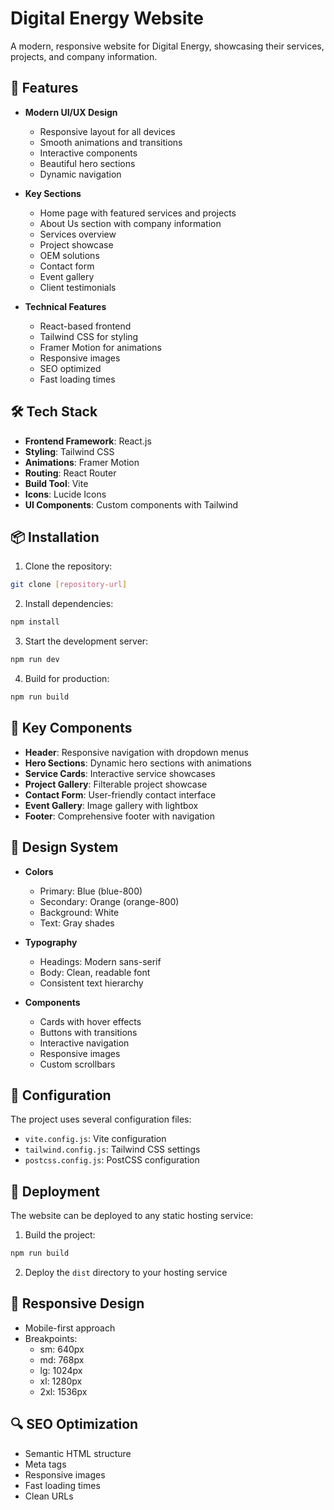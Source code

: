 # Digital Energy Website

A modern, responsive website for Digital Energy, showcasing their services, projects, and company information.

## 🚀 Features

- **Modern UI/UX Design**
  - Responsive layout for all devices
  - Smooth animations and transitions
  - Interactive components
  - Beautiful hero sections
  - Dynamic navigation

- **Key Sections**
  - Home page with featured services and projects
  - About Us section with company information
  - Services overview
  - Project showcase
  - OEM solutions
  - Contact form
  - Event gallery
  - Client testimonials

- **Technical Features**
  - React-based frontend
  - Tailwind CSS for styling
  - Framer Motion for animations
  - Responsive images
  - SEO optimized
  - Fast loading times

## 🛠️ Tech Stack

- **Frontend Framework**: React.js
- **Styling**: Tailwind CSS
- **Animations**: Framer Motion
- **Routing**: React Router
- **Build Tool**: Vite
- **Icons**: Lucide Icons
- **UI Components**: Custom components with Tailwind

## 📦 Installation

1. Clone the repository:
```bash
git clone [repository-url]
```

2. Install dependencies:
```bash
npm install
```

3. Start the development server:
```bash
npm run dev
```

4. Build for production:
```bash
npm run build
```


## 🎯 Key Components

- **Header**: Responsive navigation with dropdown menus
- **Hero Sections**: Dynamic hero sections with animations
- **Service Cards**: Interactive service showcases
- **Project Gallery**: Filterable project showcase
- **Contact Form**: User-friendly contact interface
- **Event Gallery**: Image gallery with lightbox
- **Footer**: Comprehensive footer with navigation

## 🎨 Design System

- **Colors**
  - Primary: Blue (blue-800)
  - Secondary: Orange (orange-800)
  - Background: White
  - Text: Gray shades

- **Typography**
  - Headings: Modern sans-serif
  - Body: Clean, readable font
  - Consistent text hierarchy

- **Components**
  - Cards with hover effects
  - Buttons with transitions
  - Interactive navigation
  - Responsive images
  - Custom scrollbars

## 🔧 Configuration

The project uses several configuration files:

- `vite.config.js`: Vite configuration
- `tailwind.config.js`: Tailwind CSS settings
- `postcss.config.js`: PostCSS configuration

## 🚀 Deployment

The website can be deployed to any static hosting service:

1. Build the project:
```bash
npm run build
```

2. Deploy the `dist` directory to your hosting service

## 📱 Responsive Design

- Mobile-first approach
- Breakpoints:
  - sm: 640px
  - md: 768px
  - lg: 1024px
  - xl: 1280px
  - 2xl: 1536px

## 🔍 SEO Optimization

- Semantic HTML structure
- Meta tags
- Responsive images
- Fast loading times
- Clean URLs

